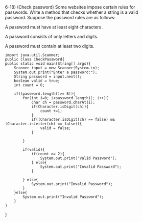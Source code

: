 6-18) (Check password) Some websites impose certain rules for passwords. Write a method  that checks whether  a string  is a valid password. Suppose  the password rules are as follows:

A password must have at least eight characters .

A password consists of only letters and digits.

A password must contain at least two digits.

	import java.util.Scanner;
	public class CheckPassword{
	public static void main(String[] args){
		Scanner input = new Scanner(System.in);
		System.out.print("Enter a password:");
		String password = input.next();
		boolean valid = true;
		int count = 0;
		
		if((password.length()>= 8)){
			for(int i=0; i<password.length(); i++){
				char ch = password.charAt(i);
				if(Character.isDigit(ch)){
					count +=1;
				}
				if((Character.isDigit(ch) == false) && (Character.isLetter(ch) == false)){
					valid = false;
				} 
					
			}
			
			if(valid){
				if(count >= 2){
					System.out.print("Valid Password");
				} else{
					System.out.print("Invalid Password");
				}
				
			} else{
				System.out.print("Invalid Password");
			}
		}else{
			System.out.print("Invalid Password");
		}
	}
}
